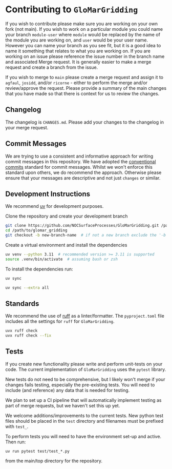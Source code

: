 # Contributing to `GloMarGridding`

If you wish to contribute please make sure you are working on your own fork (not main). If you wish
to work on a particular module you could name your branch `module-user` where `module` would be
replaced by the name of the module you are working on, and `user` would be your user name. However
you can name your branch as you see fit, but it is a good idea to name it something that relates to
what you are working on. If you are working on an issue please reference the issue number in the
branch name and associated Merge request. It is generally easier to make a merge request and create
a branch from the issue.

If you wish to merge to `main` please create a merge request and assign it to `agfaul`, `josidd`,
and/or `ricorne` - either to perform the merge and/or review/approve the request. Please provide a
summary of the main changes that you have made so that there is context for us to review the
changes.

## Changelog

The changelog is `CHANGES.md`. Please add your changes to the changelog in your merge request.

## Commit Messages

We are trying to use a consistent and informative approach for writing commit messages in this
repository. We have adopted the [conventional commits](https://www.conventionalcommits.org/en/v1.0.0/)
standard for commit messages. Whilst we won't enforce this standard upon others, we do recommend the
approach. Otherwise please ensure that your messages are descriptive and not just `changes` or
similar.

## Development Instructions

We recommend [uv](https://docs.astral.sh/uv/) for development purposes.

Clone the repository and create your development branch

```bash
git clone https://github.com/NOCSurfaceProcesses/GloMarGridding.git /path/to/glomar_gridding
cd /path/to/glomar_gridding
git checkout -b new-branch-name  # if not a new branch exclude the '-b'
```

Create a virtual environment and install the dependencies

```bash
uv venv --python 3.11  # recommended version >= 3.11 is supported
source .venv/bin/activate  # assuming bash or zsh
```

To install the dependencies run:

```bash
uv sync
```

```bash
uv sync --extra all
```

## Standards

We recommend the use of [ruff](https://docs.astral.sh/ruff/) as a linter/formatter. The
`pyproject.toml` file includes all the settings for `ruff` for `GloMarGridding`.

```bash
uvx ruff check
uvx ruff check --fix
```

## Tests

If you create new functionality please write and perform unit-tests on your code. The current
implementation of `GloMarGridding` uses the `pytest` library.

New tests do not need to be comprehensive, but I likely won't merge if your changes fails testing,
especially the pre-existing tests. You will need to include (and reference) any data that is
needed for testing.

We plan to set up a CI pipeline that will automatically implement testing as part of merge requests,
but we haven't set this up yet.

We welcome additions/improvements to the current tests. New python test files should be placed in
the `test` directory and filenames must be prefixed with `test_`.

To perform tests you will need to have the environment set-up and active. Then run:

```
uv run pytest test/test_*.py
```

from the main/top directory for the repository.
